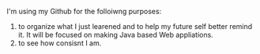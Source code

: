 I'm using my Github for the folloiwng purposes:
  1. to organize what I just learened and to help my future self better remind it. It will be focused on making Java based Web appliations.
  2. to see how consisnt I am.

<!--2025/Jan/09: Spring MVC - thymeleaf grammar & MessageSource
2025/Jan/10: Spring MVC - Error Code and Message - BindingFailure
2025/Jan/11: Spring MVC - Bean Validation
2025/Jan/12: Spring MVC - Servlet Filter
2025/Jan/13: Spring MVC - Servlet
2025/Jan/14: Spring MVC - Error Page in HTML & for API
2025/Jan/15: Spring MVC - ExceptionHandler & ControllerAdvice
2025/Jan/16: Spring MVC - Uploading files
2025/Jan/17: Spring - OOP & SOLID principles
2025/Jan/18: Spring - Spring Bean, @ComponentScan, @Autowired
2025/Jan/19: Spring - Constructor/Setter/Field Injetion, @Qualifier, @Primary
2025/Jan/20: Spring - Bean Scope: request
2025/Jan/21: JPA - why JPA
2025/Jan/22: JPA - Persistence Context
2025/Jan/23: JPA - Persistence Context:Flush matches persistence context and DB.
2025/Jan/24: JPA - Mapping
2025/Jan/25: JPA - Mapping: Sequence
2025/jan/26: JPA - examples
2025/Jan/27: JPA - OnetoMany ManytoMany ManytoMany
2025/Jan/28: JPA - FetchType.LAZY
2025/Jan/29: JPA - JPQL
-->

<!---
Ggomduri/Ggomduri is a ✨ special ✨ repository because its `README.md` (this file) appears on your GitHub profile.
You can click the Preview link to take a look at your changes.
--->
